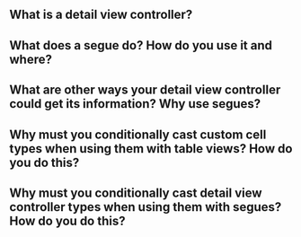 ## What is a detail view controller?



## What does a segue do? How do you use it and where?



## What are other ways your detail view controller could get its information? Why use segues?



## Why must you conditionally cast custom cell types when using them with table views? How do you do this?


## Why must you conditionally cast detail view controller types when using them with segues? How do you do this?


